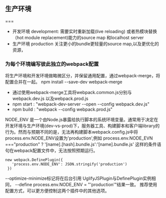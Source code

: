 ## 生产环境 
 === 
* 开发环境 development: 需要实时重新加载(live reloading) 或者热模块替换（hot module replacement)能力的source map 和localhost server
* 生产环境 production 关注更小的bundle更轻量的source map,以及更优化的资源，

### 为每个环境编写彼此独立的webpack配置
将生产环境和开发环境做略微区分，并保留通用配置，通过webpack-merge，将配置合并在一起。
npm install --save-dev webpack-merge

* 通过使用webpack-merge工具将webpack.common.js分别与webpack.dev.js 以及webpack.prod.js
*  npm start :  "webpack-dev-server --open --config webpack.dev.js"
*  npm build :  "webpack --config webpack.prod.js"

NODE_ENV 是一个由Node.js暴露给执行脚本的系统环境变量。通常用于决定在开发环境与生产环境(dev-vs-prod)下，服务器工具、构建脚本和客户端library的行为。然而与预期不同的是，无法再构建脚本webpack.config.js中将process.env.NODE_ENV设置为'production',例如
process.env.NODE_EVN ==="production" ? '[name].[hash].bundle.js':'[name].bundle.js' 这样的条件语句在webpack配置文件中，无法按照预期运行。
```
new webpack.DefinePlugin({
   'process.env.NODE_ENV': JSON.stringify('production')
 })
```

--optimize-minimize标记将在后台引用 UglifyJSPlugin与DefinePlugin实例相同， --define process.env.NODE_ENV = "'production'"结果一致。
推荐使用配置方式，可以更方便控制这两个插件中的其他选项。
